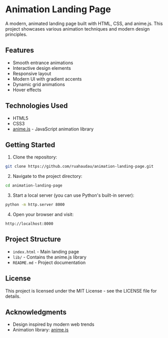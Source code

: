 # Animation Landing Page

A modern, animated landing page built with HTML, CSS, and anime.js. This project showcases various animation techniques and modern design principles.

## Features

- Smooth entrance animations
- Interactive design elements
- Responsive layout
- Modern UI with gradient accents
- Dynamic grid animations
- Hover effects

## Technologies Used

- HTML5
- CSS3
- [anime.js](https://animejs.com/) - JavaScript animation library

## Getting Started

1. Clone the repository:
```bash
git clone https://github.com/ruahaudau/animation-landing-page.git
```

2. Navigate to the project directory:
```bash
cd animation-landing-page
```

3. Start a local server (you can use Python's built-in server):
```bash
python -m http.server 8000
```

4. Open your browser and visit:
```
http://localhost:8000
```

## Project Structure

- `index.html` - Main landing page
- `lib/` - Contains the anime.js library
- `README.md` - Project documentation

## License

This project is licensed under the MIT License - see the LICENSE file for details.

## Acknowledgments

- Design inspired by modern web trends
- Animation library: [anime.js](https://animejs.com/)
